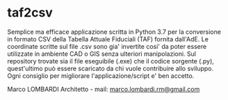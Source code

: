 taf2csv
==========
Semplice ma efficace applicazione scritta in Python 3.7 per la conversione in formato CSV della Tabella Attuale Fiduciali (TAF) fornita dall'AdE. Le coordinate scritte sul file .csv sono gia' invertite cosi' da poter essere utilizzate in ambiente CAD o GIS senza ulteriori manipolazioni. Sul repository trovate sia il file eseguibile (.exe) che il codice sorgente (.py), quest'ultimo può essere scaricato  da chi vuole contribuire allo sviluppo. Ogni consiglio per migliorare l'applicazione/script e' ben accetto.

Marco LOMBARDI Architetto - mail: marco.lombardi.rm@gmail.com
